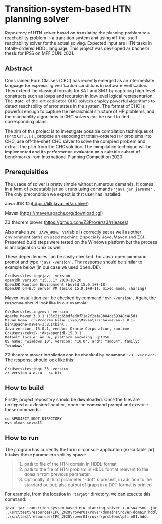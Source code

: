 # Transition-system-based HTN planning solver

Repository of HTN solver based on translating the planning problem to a reachability problem in a transition system and using off-the-shelf reachability solver for the actual solving.
Expected input are HTN tasks in totally-ordered HDDL language. This project was developed as bachelor thesis for IPSS on MFF CUNI 2021.

## Abstract
Constrained Horn Clauses (CHC) has recently emerged as an intermediate language for expressing verification conditions in software verification. They extend the classical formats for SAT and SMT by capturing high-level constructs such as loops and recursion in low-level logical representation.
The state-of-the-art dedicated CHC solvers employ powerful algorithms to detect reachability of error states in the system. The format of CHC is powerful enough to capture the hierarchical structure of HP problems, and the reachability algorithms in CHC solvers can be used to find corresponding plans.

The aim of this project is to investigate possible compilation techniques of HP to CHC, i.e., propose an encoding of totally-ordered HP problems into CHC, use off-the-shelf CHC solver to solve the compiled problem and extract the plan from the CHC solution.
The compilation technique will be implemented and its performance evaluated on a suitable subset of benchmarks from International Planning Competition 2020.

## Prerequisities

The usage of solver is pretty simple without numerous demands. It comes in a form of executable jar so it runs using commands `'java jar jarname'` . 
The only precondition we expect is that user has installed:

Java JDK 15 (https://jdk.java.net/archive/)

Maven (https://maven.apache.org/download.cgi)

Z3 theorem prover (https://github.com/Z3Prover/z3/releases)

Also make sure `'JAVA_HOME'` variable is correctly set as well as other environment paths on used machine (especially Java, Maven and Z3). 
Presented build steps were tested on the Windows platform but the process is analogical on Unix as well.

These dependencies can be easily checked. For Java, open command prompt
and type `'java -version'`. The response should be similar to example
below (in our case we used OpenJDK).

    C:\Users\testing>java -version
    openjdk version "15.0.1" 2020-10-20
    OpenJDK Runtime Environment (build 15.0.1+9-18)
    OpenJDK 64-Bit Server VM (build 15.0.1+9-18, mixed mode, sharing)

Maven installation can be checked by command `'mvn -version'`. Again,
the response should look like in our example:

    C:\Users\testing>mvn -version
    Apache Maven 3.8.1 (05c21c65bdfed0f71a2f2ada8b84da59348c4c5d)
    Maven home: C:\Program Files (x86)\Maven\apache-maven-3.8.1-bin\apache-maven-3.8.1\bin\..
    Java version: 15.0.1, vendor: Oracle Corporation, runtime: C:\Users\cekvi\.jdks\openjdk-15.0.1
    Default locale: en_US, platform encoding: Cp1250
    OS name: "windows 10", version: "10.0", arch: "amd64", family: "windows"

Z3 theorem prover installation can be checked by command
`'Z3 -version'`. The response should look like this:

    C:\Users\testing> Z3 -version
    Z3 version 4.8.10 - 64 bit

## How to build

Firstly, project repository should be downloaded. Once the files are
unzipped at a desired location, open the command prompt and execute
these commands:

    cd $PROJECT_ROOT_DIRECTORY
    mvn clean install

## How to run
The program has currently the form of console application (executable jar). It takes these parameters split by space:
> 1. path to file of the HTN domain in HDDL format
> 2. path to the file of HTN problem in HDDL format relevant to the domain from previous parameter
> 3. Optionally, if third parameter "-dot" is present, in addition to the standard output, also output of graph in a DOT format is printed

For example, from the location in `'target'` directory, we can execute this command:

    java -jar Transition-system-based_HTN_planning_solver-1.0-SNAPSHOT.jar ..\src\test\resources\IPC_2020\rover01\rover\domains\rover-domain.hddl ..\src\test\resources\IPC_2020\rover01\rover\problems\pfile01.hddl